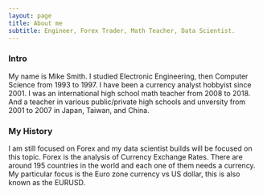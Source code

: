 ```yaml
---
layout: page
title: About me
subtitle: Engineer, Forex Trader, Math Teacher, Data Scientist.
---
```

### Intro

My name is Mike Smith. I studied Electronic Engineering, then Computer Science from 1993 to 1997. I have been a currency analyst hobbyist since 2001. I was an international high school math teacher from 2008 to 2018. And a teacher in various public/private high schools and unversity from 2001 to 2007 in Japan, Taiwan, and China.


### My History

I am still focused on Forex and my data scientist builds will be focused on this topic. Forex is the analysis of Currency Exchange Rates. There are around 195 countries in the world and each one of them needs a currency. My particular focus is the Euro zone currency vs US dollar, this is also known as the EURUSD. 
